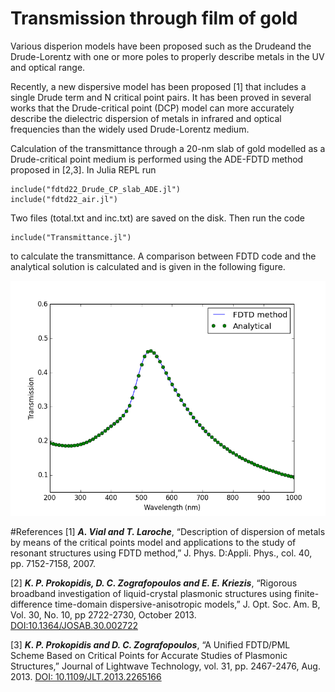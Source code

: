 # Transmission through film of gold
Various disperion models have been proposed such as the Drudeand the Drude-Lorentz with one or more poles to properly describe metals in the UV and optical range.

Recently, a new dispersive model has been proposed [1] that includes a single Drude term and N critical point pairs. It has been proved in several works that the Drude-critical point (DCP) model can more accurately describe the dielectric dispersion of metals in infrared and optical frequencies than the widely used Drude-Lorentz medium. 

Calculation of the transmittance through a 20-nm slab of gold modelled as a Drude-critical point medium is performed using the ADE-FDTD method proposed in [2,3].
In Julia REPL run 

    include("fdtd22_Drude_CP_slab_ADE.jl")
    include("fdtd22_air.jl")

Two files (total.txt and inc.txt) are saved on the disk. Then run the code
    
    include("Transmittance.jl")

to calculate the transmittance. A comparison between FDTD code and the analytical solution is calculated and is given in the following figure.

![Transmittance](Transmittance.png)  


#References
[1] ***A. Vial and T. Laroche***, “Description of dispersion of metals by means of the critical points model and applications to the study of resonant structures using FDTD method,” J. Phys. D:Appli. Phys., col. 40, pp. 7152-7158, 2007. 

[2] ***K. P. Prokopidis, D. C. Zografopoulos and E. E. Kriezis***,  “Rigorous broadband investigation of liquid-crystal plasmonic structures using finite-difference time-domain dispersive-anisotropic models,” J. Opt. Soc. Am. B,  Vol. 30, No. 10, pp 2722-2730,  October 2013. [DOI:10.1364/JOSAB.30.002722](http://dx.doi.org/10.1364/JOSAB.30.002722)


[3] ***K. P. Prokopidis and D. C. Zografopoulos***, “A Unified FDTD/PML Scheme Based on Critical Points for Accurate Studies of Plasmonic Structures,” Journal of Lightwave Technology, vol. 31, pp. 2467-2476, Aug. 2013. [DOI: 10.1109/JLT.2013.2265166](http://dx.doi.org/10.1109/JLT.2013.2265166)
